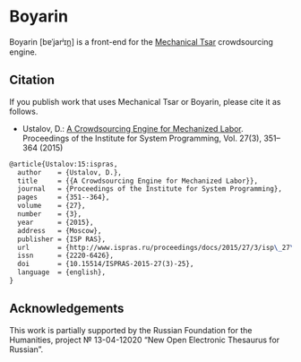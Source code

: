 # Boyarin

Boyarin [bɐˈjarʲɪn̪] is a front-end for the [Mechanical Tsar] crowdsourcing engine.

[Mechanical Tsar]: https://github.com/dustalov/mtsar

## Citation

If you publish work that uses Mechanical Tsar or Boyarin, please cite it as follows.

* Ustalov, D.: [A Crowdsourcing Engine for Mechanized Labor](http://www.ispras.ru/en/proceedings/isp_27_2015_3/isp_27_2015_3_351/). Proceedings of the Institute for System Programming, Vol. 27(3), 351–364 (2015)

```latex
@article{Ustalov:15:ispras,
  author    = {Ustalov, D.},
  title     = {{A Crowdsourcing Engine for Mechanized Labor}},
  journal   = {Proceedings of the Institute for System Programming},
  pages     = {351--364},
  volume    = {27},
  number    = {3},
  year      = {2015},
  address   = {Moscow},
  publisher = {ISP RAS},
  url       = {http://www.ispras.ru/proceedings/docs/2015/27/3/isp\_27\_2015\_3\_351.pdf},
  issn      = {2220-6426},
  doi       = {10.15514/ISPRAS-2015-27(3)-25},
  language  = {english},
}
```

## Acknowledgements

This work is partially supported by the Russian Foundation for the Humanities, project № 13-04-12020 “New Open Electronic Thesaurus for Russian”.

